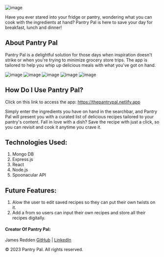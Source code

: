 ![image](https://i.imgur.com/pjfPXUn.png)

Have you ever stared into your fridge or pantry, wondering what you can cook with the ingredients at hand? Pantry Pal is here to save your day for breakfast, lunch and dinner!

## About Pantry Pal
Pantry Pal is a delightful solution for those days when inspiration doesn't strike or when you're trying to minimize grocery store trips. The app is tailored to help you whip up delicious meals with what you've got on hand.

![image](https://i.imgur.com/I35eOr9.jpg)
![image](https://i.imgur.com/7E0kQ0u.jpg)
![image](https://i.imgur.com/VFnzYSJ.jpg)
![image](https://i.imgur.com/stvdR3b.jpg)
![image](https://i.imgur.com/W1caort.jpg)

## How Do I Use Pantry Pal? 
Click on this link to access the app: https://thepantrypal.netlify.app

Simply enter the ingredients you have on hand in the searchbar, and Pantry Pal will present you with a curated list of delicious recipes tailored to your pantry's content.
Fall in love with a dish? Save the recipe with just a click, so you can revisit and cook it anytime you crave it.



## Technologies Used:
    
1. Mongo DB 
2. Express.js
3. React 
4. Node.js 
5. Spoonacular API


## Future Features: 

1. Alow the user to edit saved recipes so they can put their own twists on it.
2. Add a from so users can input their own recipes and store all their recipes digitally. 




#### Creator Of Pantry Pal:
James Redden [GitHub](https://github.com/jaredden1) | [LinkedIn](https://www.linkedin.com/in/jamesredden1/)

© 2023 Pantry Pal. All rights reserved.